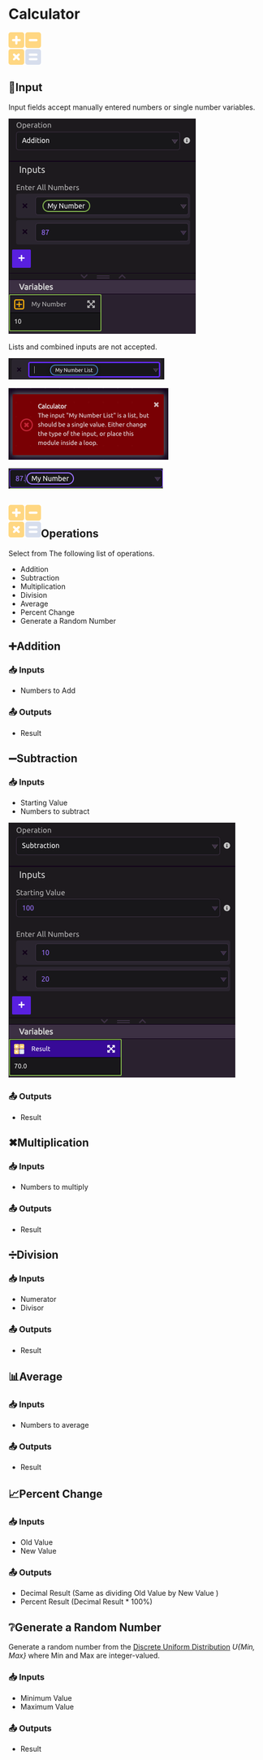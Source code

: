 # Calculator

![Do Math.](../../.gitbook/assets/calculator.png)

## 🔢Input

Input fields accept manually entered numbers or single number variables.

![](../../.gitbook/assets/screen-shot-2019-07-16-at-1.14.34-pm.png)

Lists and combined inputs are not accepted.

![](../../.gitbook/assets/screen-shot-2019-07-16-at-1.17.59-pm.png)

![Dragging in a list variable throws this error.](../../.gitbook/assets/screen-shot-2019-07-16-at-1.11.37-pm.png)

![This entry will be cleared automatically](../../.gitbook/assets/screen-shot-2019-07-16-at-1.17.13-pm.png)

## ![](../../.gitbook/assets/calculator.png)Operations

Select from The following list of operations.

* Addition
* Subtraction
* Multiplication
* Division
* Average
* Percent Change
* Generate a Random Number

## ➕Addition

### 📥 Inputs

* Numbers to Add

### 📤 Outputs

* Result

## ➖Subtraction

### 📥 Inputs

* Starting Value
* Numbers to subtract

![](../../.gitbook/assets/screen-shot-2019-07-16-at-1.47.47-pm.png)

### 📤 Outputs

* Result

## ✖Multiplication

### 📥 Inputs

* Numbers to multiply

### 📤 Outputs

* Result

## ➗Division

### 📥 Inputs

* Numerator
* Divisor

### 📤 Outputs

* Result

## 📊Average

### 📥 Inputs

* Numbers to average

### 📤 Outputs

* Result

## 📈Percent Change

### 📥 Inputs

* Old Value
* New Value

### 📤 Outputs

* Decimal Result \(Same as dividing Old Value by New Value \)
* Percent Result \(Decimal Result \* 100%\)

## ❔Generate a Random Number

Generate a random number from the [Discrete Uniform Distribution](https://en.wikipedia.org/wiki/Discrete_uniform_distribution) _U{Min, Max}_ where Min and Max are integer-valued.

### 📥 Inputs

* Minimum Value
* Maximum Value

### 📤 Outputs

* Result


